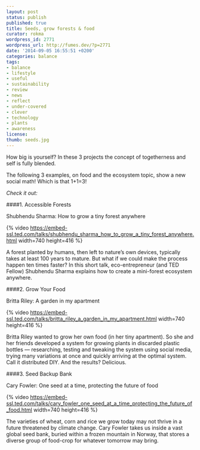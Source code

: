 ```yaml
---
layout: post
status: publish
published: true
title: Seeds, grow forests & food 
curator: rokma
wordpress_id: 2771
wordpress_url: http://fumes.dev/?p=2771
date: '2014-09-05 16:55:51 +0200'
categories: balance
tags: 
- balance
- lifestyle
- useful
- sustainability
- review
- news
- reflect
- under-covered
- clever
- technology
- plants
- awareness
license:
thumb: seeds.jpg
---
```


How big is yourself? In these 3 projects the concept of togetherness and self is fully blended. 

The following 3 examples, on food and the ecosystem topic, show a new social math! Which is that 1+1=3! 

_Check it out:_

####1. Accessible Forests

Shubhendu Sharma: How to grow a tiny forest anywhere

{% video https://embed-ssl.ted.com/talks/shubhendu_sharma_how_to_grow_a_tiny_forest_anywhere.html width=740 height=416 %}


A forest planted by humans, then left to nature’s own devices, typically takes at least 100 years to mature. But what if we could make the process happen ten times faster? In this short talk, eco-entrepreneur (and TED Fellow) Shubhendu Sharma explains how to create a mini-forest ecosystem anywhere.


####2. Grow Your Food

Britta Riley: A garden in my apartment

{% video https://embed-ssl.ted.com/talks/britta_riley_a_garden_in_my_apartment.html width=740 height=416 %}

Britta Riley wanted to grow her own food (in her tiny apartment). So she and her friends developed a system for growing plants in discarded plastic bottles — researching, testing and tweaking the system using social media, trying many variations at once and quickly arriving at the optimal system. Call it distributed DIY. And the results? Delicious.



####3. Seed Backup Bank

Cary Fowler: One seed at a time, protecting the future of food

{% video https://embed-ssl.ted.com/talks/cary_fowler_one_seed_at_a_time_protecting_the_future_of_food.html width=740 height=416 %}

The varieties of wheat, corn and rice we grow today may not thrive in a future threatened by climate change. Cary Fowler takes us inside a vast global seed bank, buried within a frozen mountain in Norway, that stores a diverse group of food-crop for whatever tomorrow may bring.

